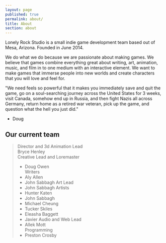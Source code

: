 ```yaml
---
layout: page
published: true
permalink: about/
title: About
section: about
---
```




Lonely Rock Studio is a small indie game development team based out of Mesa, Arizona.   Founded in June 2014.

We do what we do because we are passionate about making games. We believe that games combine everything great about writing, art, animation, music, and film in to one medium with an interactive element. We want to make games that immerse people into new worlds and create characters that you will love and feel for.

"We need feels so powerful that it makes you immediately save and quit the game, go on a soul-searching journey across the United States for 3 weeks, visit Canada, somehow end up in Russia, and then fight Nazis all across Germany, return home as a retired war veteran, pick up the game, and question what the hell you just did."
- Doug

## Our current team
>Director and 3d Animation Lead  
>Bryce Henley  
>Creative Lead and Loremaster  
>-  Doug Owen  
>Writers  
>-  Aly Allen  
>-  John Sabbagh
>Art Lead  
>-  John Sabbagh
>Artists  
>-  Hunter Katen
>-  John Sabbagh  
>-  Michael Cheung  
>-  Tucker Skiles
>-  Eleasha Baggett
>-  Javier
>Audio and Web Lead
>-  Allek Mott  
>Programming
>-  Preston Crosby  
